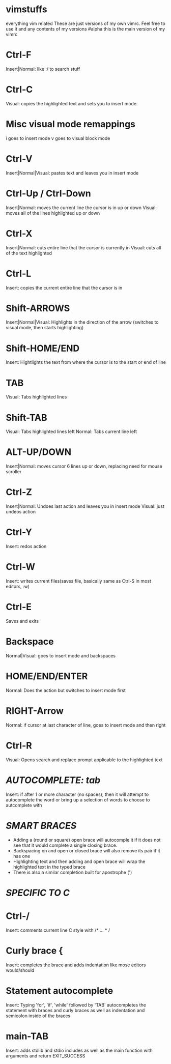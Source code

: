 # vimstuffs
everything vim related
These are just versions of my own vimrc. Feel free to use it and any contents of my versions
#alpha
this is the main version of my vimrc

# Ctrl-F
Insert|Normal: like :/ to search stuff
# Ctrl-C
Visual: copies the highlighted text and sets you to insert mode.
# Misc visual mode remappings
i goes to insert mode
v goes to visual block mode
# Ctrl-V
Insert|Normal|Visual: pastes text and leaves you in insert mode
# Ctrl-Up / Ctrl-Down
Insert|Normal: moves the current line the cursor is in up or down
Visual: moves all of the lines highlighted up or down
# Ctrl-X
Insert|Normal: cuts entire line that the cursor is currently in
Visual: cuts all of the text highlighted
# Ctrl-L
Insert: copies the current entire line that the cursor is in
# Shift-ARROWS
Insert|Normal|Visual: Highlights in the direction of the arrow (switches to visual mode, then starts highlighting)
# Shift-HOME/END
Insert: Hightlights the text from where the cursor is to the start or end of line
# TAB
Visual: Tabs highlighted lines
# Shift-TAB
Visual: Tabs highlighted lines left
Normal: Tabs current line left
# ALT-UP/DOWN
Insert|Normal: moves cursor 6 lines up or down, replacing need for mouse scroller
# Ctrl-Z
Insert|Normal: Undoes last action and leaves you in insert mode
Visual: just undeos action
# Ctrl-Y
Insert: redos action
# Ctrl-W
Insert: writes current files(saves file, basically same as Ctrl-S in most editors, :w)
# Ctrl-E
Saves and exits
# Backspace
Normal|Visual: goes to insert mode and backspaces
# HOME/END/ENTER
Normal: Does the action but switches to insert mode first
# RIGHT-Arrow
Normal: if cursor at last character of line, goes to insert mode and then right
# Ctrl-R
Visual: Opens search and replace prompt applicable to the highlighted text

# _AUTOCOMPLETE: tab_
Insert: if after 1 or more character (no spaces), then it will attempt to autocomplete the word or bring up a selection of words to choose to autcomplete with

# _SMART BRACES_
* Adding a (round or square) open brace will autocomple it if it does not see that it would complete a single closing brace.
* Backspacing on and open or closed brace will also remove its pair if it has one
* Highlighting text and then adding and open brace will wrap the highlighted text in the typed brace
* There is also a similar completion built for apostrophe (')

# _SPECIFIC TO C_ 
# Ctrl-/
Insert: comments current line C style with /* ... * /
# Curly brace {
Insert: completes the brace and adds indentation like mose editors would/should
# Statement autocomplete
Insert: Typing 'for', 'if', 'while' followed by 'TAB' autocompletes the statement with braces and curly braces as well as indentation and semicolon inside of the braces
# main-TAB
Insert: adds stdlib and stdio includes as well as the main function with arguments and return EXIT_SUCCESS

